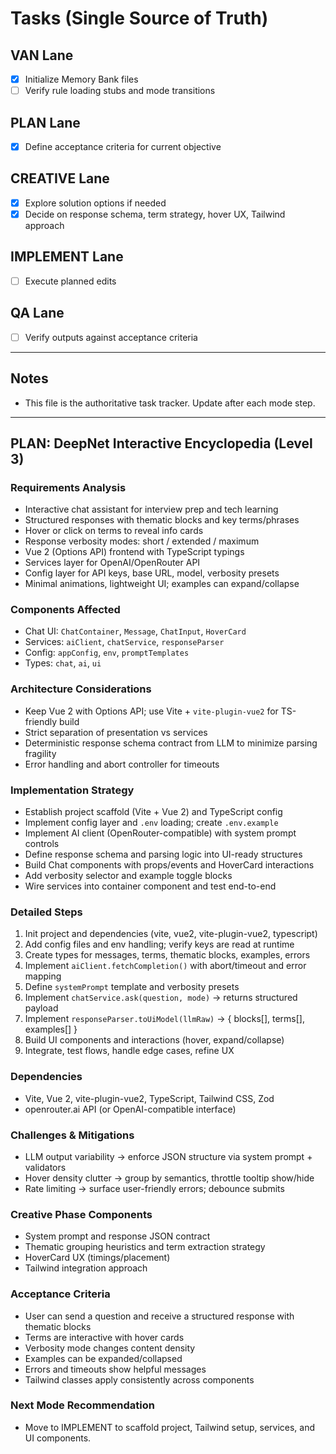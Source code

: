 # Tasks (Single Source of Truth)

## VAN Lane
- [x] Initialize Memory Bank files
- [ ] Verify rule loading stubs and mode transitions

## PLAN Lane
- [x] Define acceptance criteria for current objective

## CREATIVE Lane
- [x] Explore solution options if needed
- [x] Decide on response schema, term strategy, hover UX, Tailwind approach

## IMPLEMENT Lane
- [ ] Execute planned edits

## QA Lane
- [ ] Verify outputs against acceptance criteria

---

## Notes
- This file is the authoritative task tracker. Update after each mode step.

---

## PLAN: DeepNet Interactive Encyclopedia (Level 3)

### Requirements Analysis
- Interactive chat assistant for interview prep and tech learning
- Structured responses with thematic blocks and key terms/phrases
- Hover or click on terms to reveal info cards
- Response verbosity modes: short / extended / maximum
- Vue 2 (Options API) frontend with TypeScript typings
- Services layer for OpenAI/OpenRouter API
- Config layer for API keys, base URL, model, verbosity presets
- Minimal animations, lightweight UI; examples can expand/collapse

### Components Affected
- Chat UI: `ChatContainer`, `Message`, `ChatInput`, `HoverCard`
- Services: `aiClient`, `chatService`, `responseParser`
- Config: `appConfig`, `env`, `promptTemplates`
- Types: `chat`, `ai`, `ui`

### Architecture Considerations
- Keep Vue 2 with Options API; use Vite + `vite-plugin-vue2` for TS-friendly build
- Strict separation of presentation vs services
- Deterministic response schema contract from LLM to minimize parsing fragility
- Error handling and abort controller for timeouts

### Implementation Strategy
- Establish project scaffold (Vite + Vue 2) and TypeScript config
- Implement config layer and `.env` loading; create `.env.example`
- Implement AI client (OpenRouter-compatible) with system prompt controls
- Define response schema and parsing logic into UI-ready structures
- Build Chat components with props/events and HoverCard interactions
- Add verbosity selector and example toggle blocks
- Wire services into container component and test end-to-end

### Detailed Steps
1) Init project and dependencies (vite, vue2, vite-plugin-vue2, typescript)
2) Add config files and env handling; verify keys are read at runtime
3) Create types for messages, terms, thematic blocks, examples, errors
4) Implement `aiClient.fetchCompletion()` with abort/timeout and error mapping
5) Define `systemPrompt` template and verbosity presets
6) Implement `chatService.ask(question, mode)` → returns structured payload
7) Implement `responseParser.toUiModel(llmRaw)` → { blocks[], terms[], examples[] }
8) Build UI components and interactions (hover, expand/collapse)
9) Integrate, test flows, handle edge cases, refine UX

### Dependencies
- Vite, Vue 2, vite-plugin-vue2, TypeScript, Tailwind CSS, Zod
- openrouter.ai API (or OpenAI-compatible interface)

### Challenges & Mitigations
- LLM output variability → enforce JSON structure via system prompt + validators
- Hover density clutter → group by semantics, throttle tooltip show/hide
- Rate limiting → surface user-friendly errors; debounce submits

### Creative Phase Components
- System prompt and response JSON contract
- Thematic grouping heuristics and term extraction strategy
- HoverCard UX (timings/placement)
- Tailwind integration approach

### Acceptance Criteria
- User can send a question and receive a structured response with thematic blocks
- Terms are interactive with hover cards
- Verbosity mode changes content density
- Examples can be expanded/collapsed
- Errors and timeouts show helpful messages
- Tailwind classes apply consistently across components

### Next Mode Recommendation
- Move to IMPLEMENT to scaffold project, Tailwind setup, services, and UI components.
